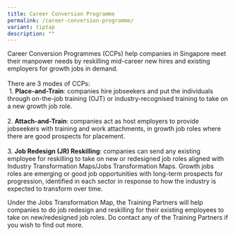 ```yaml
---
title: Career Conversion Programme
permalink: /career-conversion-programme/
variant: tiptap
description: ""
---
```

<p>Career Conversion Programmes (CCPs) help companies in Singapore meet their
manpower needs by reskilling mid-career new hires and existing employers
for growth jobs in demand.
<br>
<br>There are 3 modes of CCPs:
<br>&nbsp;1. <strong>Place-and-Train</strong>:&nbsp;companies hire jobseekers
and put the individuals through on-the-job training (OJT) or industry-recognised
training to take on a new growth job role.&nbsp;
<br>
<br>2. <strong>Attach-and-Train</strong>:&nbsp;companies act as host employers
to provide jobseekers with training and work attachments, in growth job
roles where there are good prospects for placement.&nbsp;
<br>
<br>3. <strong>Job Redesign (JR) Reskilling</strong>:&nbsp;companies can send
any existing employee for reskilling to take on new or redesigned job roles
aligned with Industry Transformation Maps/Jobs Transformation Maps.&nbsp;Growth
jobs roles are emerging or good job opportunities with long-term prospects
for progression, identified in each sector in response to how the industry
is expected to transform over time.</p>
<p></p>
<p>Under the Jobs Transformation Map, the Training Partners will help companies
to do job redesign and reskilling for their existing employees to take
on new/redesigned job roles. Do contact any of the Training Partners if
you wish to find out more.</p>
<p></p>
<p></p>
<p>
<br>
</p>